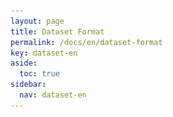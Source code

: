 ```yaml
---
layout: page
title: Dataset Format
permalink: /docs/en/dataset-format
key: dataset-en
aside:
  toc: true
sidebar:
  nav: dataset-en
---
```




<head>
    <style>
        .container {
            display: flex;
            justify-content: space-between; Creates space around items
        }

        .image-with-caption {
            width: 100%;
            margin: auto;
        }

        .image-with-caption img {
            width: 100%;
            height: auto;
        }

        .image-with-caption figcaption {
            text-align: center;
        }
    </style>
</head>
<figure class="image-with-caption">
    <img src="../assets/images/save.png">
    <!-- <figcaption>Spatial Annotation</figcaption> -->
</figure>

Our **[MM-WLAuslan](https://drive.google.com/drive/folders/1EQ1Nh3lidEcu1QLFw0IjRN7YqEq1N48q?usp=sharing)** is organized into several main directories, each containing various types of data essential for training, validating, and testing in multimedia and sign language analysis projects. The detailed organization facilitates straightforward access to data types across different experimental settings, as described below:

- **Annotations**
  - *Pose* - The keypoint sequence of the signer in each sign language video.
  - *Split* - File delineating the division of data into training, validation, and test sets.
  - *Labels* - Gloss ID labels or annotations corresponding to the data samples.

- **Train**
  - *RGB* - Contains RGB videos.
  - *Depth* - Contains depth data, providing the distance of surfaces from a point of view.

- **Valid**
  - *RGB* - RGB data for validation.
  - *Depth* - Depth data for validation.

- **Test**
  - *Test-STU* - Consistent scene settings with the training set.
  - *Test-ITW* - Green screens are removed and replaced with dynamic or static backgrounds.
  - *Test-SYN* - Synthesize indoor and outdoor backgrounds.
  - *Test-TED* - Randomly adjusting video segments.
    - *RGB* - RGB data for testing.
    - *Depth* - Depth data for testing.




<!-- # Test 2 -->


